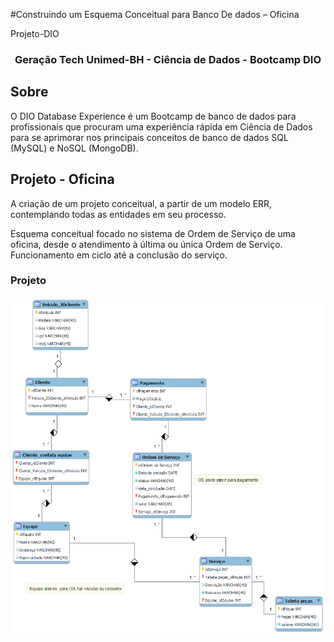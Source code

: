 #Construindo um Esquema Conceitual para Banco De dados – Oficina
 
Projeto-DIO

<h3 align="center">Geração Tech Unimed-BH - Ciência de Dados - Bootcamp DIO</h3>

## Sobre 

O DIO Database Experience é um Bootcamp de banco de dados para profissionais que procuram uma experiência rápida em Ciência de Dados para se aprimorar nos principais conceitos de banco de dados SQL (MySQL) e NoSQL (MongoDB).

## Projeto - Oficina

A criação de um projeto conceitual, a partir de um modelo ERR, contemplando todas as entidades em seu processo.

Esquema conceitual focado no sistema de Ordem de Serviço de uma oficina, desde o atendimento à última ou única Ordem de Serviço. Funcionamento em ciclo até a conclusão do serviço.




### Projeto

![image](img/Modelo-Oficina.png)
